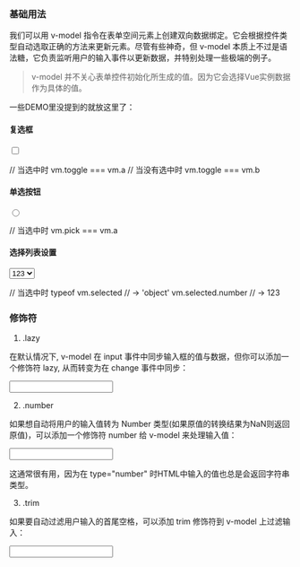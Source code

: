 ### 基础用法

我们可以用 v-model 指令在表单空间元素上创建双向数据绑定。它会根据控件类型自动选取正确的方法来更新元素。尽管有些神奇，但 v-model 本质上不过是语法糖，它负责监听用户的输入事件以更新数据，并特别处理一些极端的例子。

> v-model 并不关心表单控件初始化所生成的值。因为它会选择Vue实例数据作为具体的值。


一些DEMO里没提到的就放这里了：

#### 复选框

<input
  type="checkbox"
  v-model="toggle"
  v-bind:true-value="a"
  v-bind:false-value="b"
/>

// 当选中时
vm.toggle === vm.a
// 当没有选中时
vm.toggle === vm.b

#### 单选按钮

<input type="radio" v-model="pick" v-bind:value="a" />

// 当选中时
vm.pick === vm.a

#### 选择列表设置

<select v-model="selected">
    <!-- 内联对象字面量 -->
  <option v-bind:value="{ number: 123 }">123</option>
</select>

// 当选中时
typeof vm.selected // -> 'object'
vm.selected.number // -> 123

### 修饰符

1. .lazy

在默认情况下, v-model 在 input 事件中同步输入框的值与数据，但你可以添加一个修饰符 lazy, 从而转变为在 change 事件中同步：

<!-- 在 "change" 而不是 "input" 事件中更新 -->
<input v-model.lazy="msg" />

2. .number

如果想自动将用户的输入值转为 Number 类型(如果原值的转换结果为NaN则返回原值)，可以添加一个修饰符 number 给 v-model 来处理输入值：

<input v-model.number="age" type="number" />

这通常很有用，因为在 type="number" 时HTML中输入的值也总是会返回字符串类型。

3. .trim

如果要自动过滤用户输入的首尾空格，可以添加 trim 修饰符到 v-model 上过滤输入： 

<input v-model.trim="msg" />